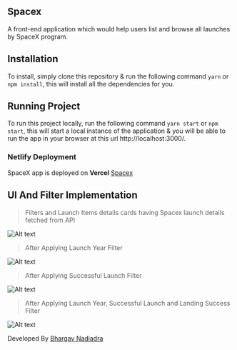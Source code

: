 ## Spacex
A front-end application which would help users list and browse all launches by SpaceX program.

## Installation
To install, simply clone this repository & run the following command  `yarn` or `npm install`, this will install all the dependencies for you.

## Running Project
To run this project locally, run the following command  `yarn start` or `npm start`, this will start a local instance of the application & you will be able to run the app in your browser at this url http://localhost:3000/.

### Netlify Deployment

SpaceX app is deployed on **Vercel** [Spacex](https://64626298cd1277056015a9bd--comfy-sawine-cbf2b1.netlify.app/)


## UI And Filter Implementation

>Filters and Launch Items details cards having Spacex launch details fetched from API

![Alt text](https://ik.imagekit.io/1rg3nmuyq/1.jpg?updatedAt=1684170100234)

> After Applying Launch Year Filter

![Alt text](https://ik.imagekit.io/1rg3nmuyq/2.jpg?updatedAt=1684170100217)

> After Applying Successful Launch Filter

![Alt text](https://ik.imagekit.io/1rg3nmuyq/3.jpg?updatedAt=1684170093531)

> After Applying Launch Year, Successful Launch and Landing Success Filter

![Alt text](https://ik.imagekit.io/1rg3nmuyq/4.jpg?updatedAt=1684170091709)

Developed By [Bhargav Nadiadra](https://github.com/Bhargav-Nadiadra)
